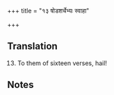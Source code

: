+++
title = "१३ षोडशर्चेभ्यः स्वाहा"

+++
## Translation
13. To them of sixteen verses, hail!

## Notes

